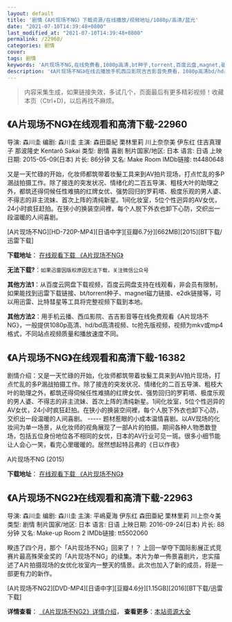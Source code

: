 ```yaml
---
layout: default
title: '剧情《A片现场不NG》下载资源/在线播放/视频地址/1080p/高清/蓝光'
date: "2021-07-10T14:39:48+0800"
last_modified_at: "2021-07-10T14:39:48+0800"
permalink: /22960/
categories: 剧情
cover:
tags: 剧情
keywords: 'A片现场不NG,在线免费看,1080p高清,bt种子,torrent,百度云盘,magnet,磁力链,迅雷下载资源'
description: '《A片现场不NG》在线云播放手机西瓜影院吉吉影音免费看，1080p高清bd/hd未删减完整版和tc抢先枪版，mkv/mp4格式，附带bt/torrent种子、magnet/磁力链、百度云盘、网盘资源迅雷下载链接'
---
```


>内容采集生成，如果链接失效，多试几个，页面最后有更多精彩视频！收藏本页（Ctrl+D)，以后再找不麻烦。


## 《A片现场不NG》在线观看和高清下载-22960

导演: 森川圭 编剧: 森川圭 主演: 森田亜紀 栗林里莉 川上奈奈美 伊东红 住吉真理子 那波隆史 Kentarô Sakai 类型: 剧情 喜剧 制片国家/地区: 日本 语言: 日语 上映日期: 2015-05-09(日本) 片长: 86分钟 又名: Make Room IMDb链接: tt4480648

又是一天忙碌的开始，化妆师都筑带着妆髮工具来到AV拍片现场，打点忙乱的多P溷战拍摄工作。除了接连的突发状况、情绪化的二百五导演、粗枝大叶的助理之外，都筑还得伺候任性难搞的红牌女优、强势回归的罗莉塔、极度乐观的男人婆、不得志的非主流妹、首次上阵的清纯新星。1间化妆室，5位个性迥异的AV女优，24小时疯狂赶拍。在狭小的换装空间裡，每个人脱下外衣也卸下心防，交织出一段温暖的人间喜剧。


[A片现场不NG][HD-720P-MP4][日语中字][豆瓣6.7分][662MB][2015][BT下载/迅雷下载]

**下载地址**： [在线观看下载 《A片现场不NG》](https://www.btdx8.com/torrent/make_room_2015.html) 


**无法下载?**：`如果迅雷因版权原因无法下载，关注微信公众号 `

**其他方法1**：从百度云网盘下载视频，百度云网盘支持在线观看，非会员有限制，如果能找到迅雷下载链接、bt/torrent种子、magnet磁力链接、e2dk链接等，可以用迅雷、比特彗星等工具将完整视频下载到本地。

**其他方法2**：用手机云播、西瓜影院、吉吉影音等在线免费观看《A片现场不NG》，一般提供1080p高清、hd/bd高清视频、tc抢先版视频，视频为mkv或mp4格式，不同站点视频质量和播放速度不同。


## 《A片现场不NG》在线观看和高清下载-16382

剧情介绍：又是一天忙碌的开始，化妆师都筑带着妆髮工具来到AV拍片现场，打点忙乱的多P溷战拍摄工作。除了接连的突发状况、情绪化的二百五导演、粗枝大叶的助理之外，都筑还得伺候任性难搞的红牌女优、强势回归的罗莉塔、极度乐观的男人婆、不得志的非主流妹、首次上阵的清纯新星。1间化妆室，5位个性迥异的AV女优，24小时疯狂赶拍。在狭小的换装空间裡，每个人脱下外衣也卸下心防，交织出一段温暖的人间喜剧。 ----- 题材惹眼的小成本温情喜剧。以AV现场的化妆间为单一场景，从化妆师的视角展现了一部A片的拍摄。期间各种人物悉数登场，包括五位身份地位各不相同的女优，日本的AV行业可见一斑。很多小细节能让人会心一笑，看完心里暖暖的。居然想起特吕弗的《日以作夜》


A片现场不NG (2015)

**下载地址**： [在线观看下载 《A片现场不NG》](https://www.btbtdy.me/btdy/dy4079.html) 


## 《A片现场不NG2》在线观看和高清下载-22963

导演: 森川圭 编剧: 森川圭 主演: 平嶋夏海 伊东红 森田亜紀 栗林里莉 川上奈々美 类型: 剧情 制片国家/地区: 日本 语言: 日语 上映日期: 2016-09-24(日本) 片长: 88分钟 又名: Make-up Room 2 IMDb链接: tt5502060

睽违了四个月，那个「A片现场不NG」回来了！？ 上回一举夺下国际影展正式竞赛片最高殊荣金奖的「A片现场不NG」的续集。本片为单一佈景喜剧片，忠实描述了A片拍摄现场的女优化妆室内一整天的情景。此次也加入了新的成员，将是一部更有力的新作。


[A片现场不NG2][DVD-MP4][日语中字][豆瓣4.6分][1.15GB][2016][BT下载/迅雷下载]

**详情查看**： [《A片现场不NG2》详情介绍](/movie/22963/)， **查看更多**：[本站资源大全](/movie/t/all/)


